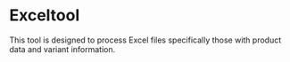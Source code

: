 # Exceltool
This tool is designed to process Excel files specifically those with product data and variant information.
